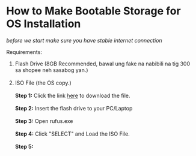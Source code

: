 # How to Make Bootable Storage for OS Installation

*before we start make sure you have stable internet connection*

Requirements:
1. Flash Drive (8GB Recommended, bawal ung fake na nabibili na tig 300 sa shopee neh sasabog yan.) <br><br>
2. ISO File (the OS copy.)
<br><br>
**Step 1:** Click the link <a href="https://github.com/pbatard/rufus/releases/download/v4.7/rufus-4.7.exe">here</a> to download the file. <br><br>
**Step 2:** Insert the flash drive to your PC/Laptop <br><br>
**Step 3:** Open rufus.exe <br><br>
**Step 4:** Click "SELECT" and Load the ISO File. <br><br>
**Step 5:** 
